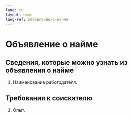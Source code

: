 ```yaml
---
lang: ru
layout: home
lang-ref: объявление-о-найме
---
```


# Объявление о найме

## Сведения, которые можно узнать из объявления о найме

1. Наименование работодателя.

## Требования к соискателю

1. Опыт.
